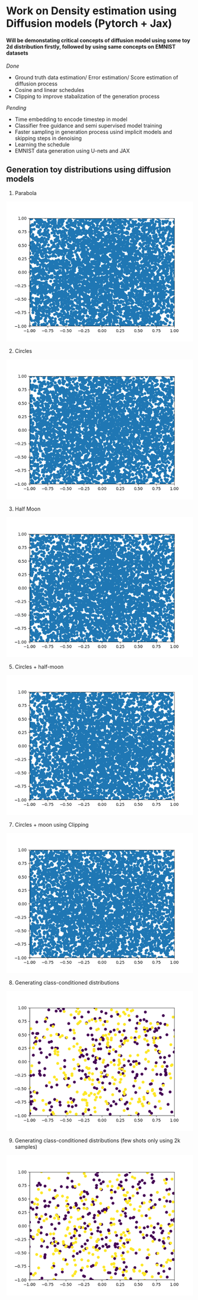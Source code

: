 # Work on Density estimation using Diffusion models (Pytorch + Jax)

#### Will be demonstating critical concepts of diffusion model using some toy 2d distribution firstly, followed by using same concepts on EMNIST datasets

*Done*

* Ground truth data estimation/ Error estimation/ Score estimation of diffusion process
* Cosine and linear schedules
* Clipping to improve stabalization of the generation process

*Pending*
* Time embedding to encode timestep in model
* Classifier free guidance and semi supervised model training
* Faster sampling in generation process usind implicit models and skipping steps in denoising
* Learning the schedule
* EMNIST data generation using U-nets and JAX 

## Generation toy distributions using diffusion models
1. Parabola 

![alt text](gifs/para.gif "parabola generated using error estimation in denoising process")

2. Circles

![alt text](gifs/circles.gif "circles generated using error estimation in denoising process")

3. Half Moon

![alt text](gifs/moons.gif "moons generated using error estimation in denoising process")

5. Circles + half-moon

![alt text](gifs/complex.gif "Circles + Half moons generated using error estimation in denoising process")

7. Circles + moon using Clipping 

![alt text](gifs/complex_clipping_energy.gif "Circles + Half moons generated using score estimation in denoising process + using clipping")

8. Generating class-conditioned distributions

![alt text](gifs/class_conditioned_moon_circles.gif "Circles + Half moons generated using class conditioned score estimation in denoising process + using clipping")

9. Generating class-conditioned distributions (few shots only using 2k samples)

![alt text](gifs/class_conditioned_mixed_few_shot.gif "(few shot learning) Circles + Half moons generated using class conditioned score estimation in denoising process + using clipping")
